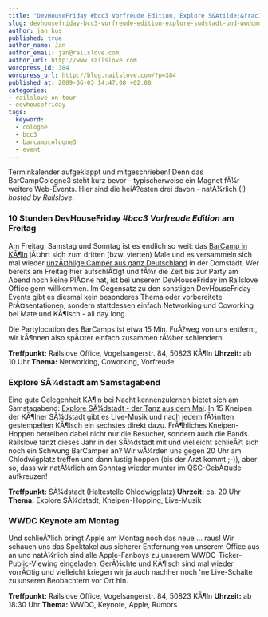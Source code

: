 ```yaml
--- 
title: "DevHouseFriday #bcc3 Vorfreude Edition, Explore S&Atilde;&frac14;dstadt und WWDCMonday"
slug: devhousefriday-bcc3-vorfreude-edition-explore-sudstadt-und-wwdcmonday
author: jan_kus
published: true
author_name: Jan
author_email: jan@railslove.com
author_url: http://www.railslove.com
wordpress_id: 384
wordpress_url: http://blog.railslove.com/?p=384
published_at: 2009-06-03 14:47:08 +02:00
categories: 
- railslove-on-tour
- devhousefriday
tags: 
  keyword: 
  - cologne
  - bcc3
  - barcampcologne3
  - event
---
```

Terminkalender aufgeklappt und mitgeschrieben! Denn das BarCampCologne3 steht kurz bevor - typischerweise ein Magnet f&Atilde;&frac14;r weitere Web-Events. Hier sind die hei&Atilde;?esten drei davon - nat&Atilde;&frac14;rlich (!) <em>hosted by Railslove</em>:

<h3>10 Stunden <strong>DevHouseFriday <em>#bcc3 Vorfreude Edition</em></strong> am Freitag</h3>
Am Freitag, Samstag und Sonntag ist es endlich so weit: das <a href="http://barcampcologne.mixxt.de/">BarCamp in K&Atilde;&para;ln</a> j&Atilde;&curren;hrt sich zum dritten (bzw. vierten) Male und es versammeln sich mal wieder <a href="http://barcampcologne.mixxt.de/networks/members/index">unz&Atilde;&curren;hlige Camper aus ganz Deutschland</a> in der Domstadt. Wer bereits am Freitag hier aufschl&Atilde;&curren;gt und f&Atilde;&frac14;r die Zeit bis zur Party am Abend noch keine Pl&Atilde;&curren;ne hat, ist bei unserem DevHouseFriday im Railslove Office gern willkommen. Im Gegensatz zu den sonstigen DevHouseFriday-Events gibt es diesmal kein besonderes Thema oder vorbereitete Pr&Atilde;&curren;sentationen, sondern stattdessen einfach Networking und Coworking bei Mate und K&Atilde;&para;lsch - all day long.

Die Partylocation des BarCamps ist etwa 15 Min. Fu&Atilde;?weg von uns entfernt, wir k&Atilde;&para;nnen also sp&Atilde;&curren;ter einfach zusammen r&Atilde;&frac14;ber schlendern.

<strong>Treffpunkt:</strong> Railslove Office, Vogelsangerstr. 84, 50823 K&Atilde;&para;ln
<strong>Uhrzeit:</strong> ab 10 Uhr
<strong>Thema:</strong> Networking, Coworking, Vorfreude

<h3><strong>Explore S&Atilde;&frac14;dstadt</strong> am Samstagabend</h3>
Eine gute Gelegenheit K&Atilde;&para;ln bei Nacht kennenzulernen bietet sich am Samstagabend: <a href="http://www.suedstadtkneipen.de/content/s&Atilde;&frac14;dstadtkneipenmarathon-tanz-aus-dem-mai-6-juni-2009">Explore S&Atilde;&frac14;dstadt - der Tanz aus dem Mai</a>. In 15 Kneipen der K&Atilde;&para;lner S&Atilde;&frac14;dstadt gibt es Live-Musik und nach jedem f&Atilde;&frac14;nften gestempelten K&Atilde;&para;lsch ein sechstes direkt dazu. Fr&Atilde;&para;hliches Kneipen-Hoppen betreiben dabei nicht nur die Besucher, sondern auch die Bands.
Railslove tanzt dieses Jahr in der S&Atilde;&frac14;dstadt mit und vielleicht schlie&Atilde;?t sich noch ein Schwung BarCamper an? Wir w&Atilde;&frac14;rden uns gegen 20 Uhr am Chlodwigplatz treffen und dann lustig hoppen (bis der Arzt kommt ;-)), aber so, dass wir nat&Atilde;&frac14;rlich am Sonntag wieder munter im QSC-Geb&Atilde;&curren;ude aufkreuzen!

<strong>Treffpunkt:</strong> S&Atilde;&frac14;dstadt (Haltestelle Chlodwigplatz)
<strong>Uhrzeit:</strong> ca. 20 Uhr
<strong>Thema:</strong> Explore S&Atilde;&frac14;dstadt, Kneipen-Hopping, Live-Musik

<h3><strong>WWDC Keynote</strong> am Montag</h3>
Und schlie&Atilde;?lich bringt Apple am Montag noch das neue ... raus! Wir schauen uns das Spektakel aus sicherer Entfernung von unserem Office aus an und nat&Atilde;&frac14;rlich sind alle Apple-Fanboys zu unserem WWDC-Ticker-Public-Viewing eingeladen. Ger&Atilde;&frac14;chte und K&Atilde;&para;lsch sind mal wieder vorr&Atilde;&curren;tig und vielleicht kriegen wir ja auch nachher noch 'ne Live-Schalte zu unseren Beobachtern vor Ort hin.

<strong>Treffpunkt:</strong> Railslove Office, Vogelsangerstr. 84, 50823 K&Atilde;&para;ln
<strong>Uhrzeit:</strong> ab 18:30 Uhr
<strong>Thema:</strong> WWDC, Keynote, Apple, Rumors

